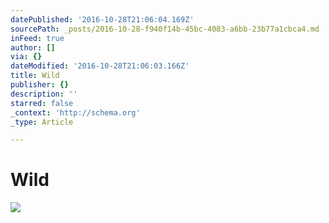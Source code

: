 ```yaml
---
datePublished: '2016-10-28T21:06:04.169Z'
sourcePath: _posts/2016-10-28-f940f14b-45bc-4083-a6bb-23b77a1cbca4.md
inFeed: true
author: []
via: {}
dateModified: '2016-10-28T21:06:03.166Z'
title: Wild
publisher: {}
description: ''
starred: false
_context: 'http://schema.org'
_type: Article

---
```

# Wild
![](https://the-grid-user-content.s3-us-west-2.amazonaws.com/90dfe8dc-658b-4fc5-a808-544d6ce2882a.jpg)